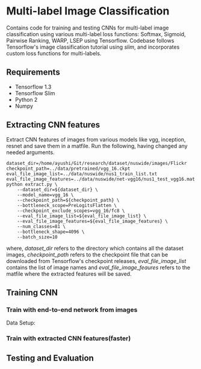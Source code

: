 # Multi-label Image Classification

Contains code for training and testing CNNs for multi-label image classification using various multi-label loss functions: Softmax, Sigmoid, Pairwise Ranking, WARP, LSEP using Tensorflow. Codebase follows Tensorflow's image classification tutorial using _slim_, and incorporates custom loss functions for multi-labels. 

## Requirements
- Tensorflow 1.3
- Tensorflow Slim
- Python 2
- Numpy

## Extracting CNN features

Extract CNN features of images from various models like vgg, inception, resnet and save them in a matfile. Run the following, having changed any needed arguments.

```
dataset_dir=/home/ayushi/Git/research/dataset/nuswide/images/Flickr
checkpoint_path=../data/pretrained/vgg_16.ckpt
eval_file_image_list=../data/nuswide/nus1_train_list.txt
eval_file_image_features=../data/nuswide/net-vgg16/nus1_test_vgg16.mat
python extract.py \
    --dataset_dir=${dataset_dir} \
    --model_name=vgg_16 \
    --checkpoint_path=${checkpoint_path} \
    --bottleneck_scope=PreLogitsFlatten \
    --checkpoint_exclude_scopes=vgg_16/fc8 \
    --eval_file_image_list=${eval_file_image_list} \
    --eval_file_image_features=${eval_file_image_features} \
    --num_classes=81 \
    --bottleneck_shape=4096 \
    --batch_size=10 
```
where, _dataset_dir_ refers to the directory which contains all the dataset images, _checkpoint_path_ refers to the checkpoint file that can be downloaded from Tensorflow's checkpoint releases, _eval_file_image_list_ contains the list of image names and _eval_file_image_feaures_ refers to the matfile where the extracted features will be saved. 

## Training CNN

### Train with end-to-end network from images

Data Setup: 

### Train with extracted CNN features(faster)

## Testing and Evaluation
